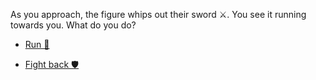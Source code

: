 As you approach, the figure whips out their sword ⚔️. You see it running towards you. What do you do?

* [Run 🏃](3-B.md)

* [Fight back 🛡️](3-C.md)
